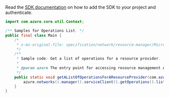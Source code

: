 Read the [SDK documentation](https://github.com/Azure/azure-sdk-for-java/blob/azure-resourcemanager_2.11.0/sdk/resourcemanager/azure-resourcemanager/README.md) on how to add the SDK to your project and authenticate.

```java
import com.azure.core.util.Context;

/** Samples for Operations List. */
public final class Main {
    /*
     * x-ms-original-file: specification/network/resource-manager/Microsoft.Network/stable/2021-05-01/examples/OperationList.json
     */
    /**
     * Sample code: Get a list of operations for a resource provider.
     *
     * @param azure The entry point for accessing resource management APIs in Azure.
     */
    public static void getAListOfOperationsForAResourceProvider(com.azure.resourcemanager.AzureResourceManager azure) {
        azure.networks().manager().serviceClient().getOperations().list(Context.NONE);
    }
}
```
